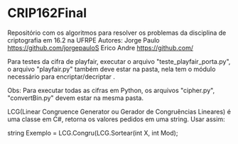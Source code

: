 # CRIP162Final
Repositório com os algoritmos para resolver os problemas da disciplina de criptografia em 16.2 na UFRPE
Autores: Jorge Paulo https://github.com/jorgepauloS
         Erico Andre https://github.com/


Para testes da cifra de playfair, executar o arquivo "teste_playfair_porta.py", o arquivo "playfair.py" também deve estar na pasta, nela tem o módulo necessário para encriptar/decriptar .

Obs: Para executar todas as cifras em Python, os arquivos "cipher.py", "convertBin.py" devem estar na mesma pasta.

LCG(Linear Congruence Generator ou Gerador de Congruências Lineares) é uma classe em C#, retorna os valores pedidos em uma string. Usar assim:

string Exemplo = LCG.Congru(LCG.Sortear(int X, int Mod);
